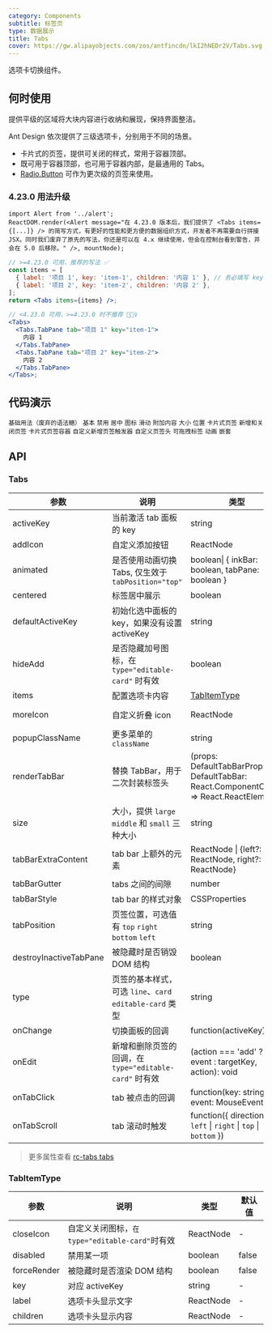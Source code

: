 ```yaml
---
category: Components
subtitle: 标签页
type: 数据展示
title: Tabs
cover: https://gw.alipayobjects.com/zos/antfincdn/lkI2hNEDr2V/Tabs.svg
---
```


选项卡切换组件。

## 何时使用

提供平级的区域将大块内容进行收纳和展现，保持界面整洁。

Ant Design 依次提供了三级选项卡，分别用于不同的场景。

- 卡片式的页签，提供可关闭的样式，常用于容器顶部。
- 既可用于容器顶部，也可用于容器内部，是最通用的 Tabs。
- [Radio.Button](/components/radio/#components-radio-demo-radiobutton) 可作为更次级的页签来使用。

### 4.23.0 用法升级

```__react
import Alert from '../alert';
ReactDOM.render(<Alert message="在 4.23.0 版本后，我们提供了 <Tabs items={[...]} /> 的简写方式，有更好的性能和更方便的数据组织方式，开发者不再需要自行拼接 JSX。同时我们废弃了原先的写法，你还是可以在 4.x 继续使用，但会在控制台看到警告，并会在 5.0 后移除。" />, mountNode);
```

```jsx
// >=4.23.0 可用，推荐的写法 ✅
const items = [
  { label: '项目 1', key: 'item-1', children: '内容 1' }, // 务必填写 key
  { label: '项目 2', key: 'item-2', children: '内容 2' },
];
return <Tabs items={items} />;

// <4.23.0 可用，>=4.23.0 时不推荐 🙅🏻‍♀️
<Tabs>
  <Tabs.TabPane tab="项目 1" key="item-1">
    内容 1
  </Tabs.TabPane>
  <Tabs.TabPane tab="项目 2" key="item-2">
    内容 2
  </Tabs.TabPane>
</Tabs>;
```

## 代码演示

<code src="./demo/deprecated.tsx">基础用法（废弃的语法糖）</code>
<code src="./demo/basic.tsx">基本</code>
<code src="./demo/disabled.tsx">禁用</code>
<code src="./demo/centered.tsx">居中</code>
<code src="./demo/icon.tsx">图标</code>
<code src="./demo/slide.tsx">滑动</code>
<code src="./demo/extra.tsx">附加内容</code>
<code src="./demo/size.tsx">大小</code>
<code src="./demo/position.tsx">位置</code>
<code src="./demo/card.tsx">卡片式页签</code>
<code src="./demo/editable-card.tsx">新增和关闭页签</code>
<code src="./demo/card-top.tsx">卡片式页签容器</code>
<code src="./demo/custom-add-trigger.tsx">自定义新增页签触发器</code>
<code src="./demo/custom-tab-bar.tsx">自定义页签头</code>
<code src="./demo/custom-tab-bar-node.tsx">可拖拽标签</code>
<code src="./demo/animated.tsx">动画</code>
<code src="./demo/nest.tsx">嵌套</code>

## API

### Tabs

| 参数                   | 说明                                                     | 类型                                                                                   | 默认值                           | 版本          |
| ---------------------- | -------------------------------------------------------- | -------------------------------------------------------------------------------------- | -------------------------------- | ------------- |
| activeKey              | 当前激活 tab 面板的 key                                  | string                                                                                 | -                                |               |
| addIcon                | 自定义添加按钮                                           | ReactNode                                                                              | -                                | 4.4.0         |
| animated               | 是否使用动画切换 Tabs, 仅生效于 `tabPosition="top"`      | boolean\| { inkBar: boolean, tabPane: boolean }                                        | { inkBar: true, tabPane: false } |               |
| centered               | 标签居中展示                                             | boolean                                                                                | false                            | 4.4.0         |
| defaultActiveKey       | 初始化选中面板的 key，如果没有设置 activeKey             | string                                                                                 | `第一个面板`                     |               |
| hideAdd                | 是否隐藏加号图标，在 `type="editable-card"` 时有效       | boolean                                                                                | false                            |               |
| items                  | 配置选项卡内容                                           | [TabItemType](#TabItemType)                                                            | []                               | 4.23.0        |
| moreIcon               | 自定义折叠 icon                                          | ReactNode                                                                              | &lt;EllipsisOutlined />          | 4.14.0        |
| popupClassName         | 更多菜单的 `className`                                   | string                                                                                 | -                                | 4.21.0        |
| renderTabBar           | 替换 TabBar，用于二次封装标签头                          | (props: DefaultTabBarProps, DefaultTabBar: React.ComponentClass) => React.ReactElement | -                                |               |
| size                   | 大小，提供 `large` `middle` 和 `small` 三种大小          | string                                                                                 | `middle`                         |               |
| tabBarExtraContent     | tab bar 上额外的元素                                     | ReactNode \| {left?: ReactNode, right?: ReactNode}                                     | -                                | object: 4.6.0 |
| tabBarGutter           | tabs 之间的间隙                                          | number                                                                                 | -                                |               |
| tabBarStyle            | tab bar 的样式对象                                       | CSSProperties                                                                          | -                                |               |
| tabPosition            | 页签位置，可选值有 `top` `right` `bottom` `left`         | string                                                                                 | `top`                            |               |
| destroyInactiveTabPane | 被隐藏时是否销毁 DOM 结构                                | boolean                                                                                | false                            |               |
| type                   | 页签的基本样式，可选 `line`、`card` `editable-card` 类型 | string                                                                                 | `line`                           |               |
| onChange               | 切换面板的回调                                           | function(activeKey) {}                                                                 | -                                |               |
| onEdit                 | 新增和删除页签的回调，在 `type="editable-card"` 时有效   | (action === 'add' ? event : targetKey, action): void                                   | -                                |               |
| onTabClick             | tab 被点击的回调                                         | function(key: string, event: MouseEvent)                                               | -                                |               |
| onTabScroll            | tab 滚动时触发                                           | function({ direction: `left` \| `right` \| `top` \| `bottom` })                        | -                                | 4.3.0         |

> 更多属性查看 [rc-tabs tabs](https://github.com/react-component/tabs#tabs)

### TabItemType

| 参数        | 说明                                            | 类型      | 默认值 |
| ----------- | ----------------------------------------------- | --------- | ------ |
| closeIcon   | 自定义关闭图标，`在 type="editable-card"`时有效 | ReactNode | -      |
| disabled    | 禁用某一项                                      | boolean   | false  |
| forceRender | 被隐藏时是否渲染 DOM 结构                       | boolean   | false  |
| key         | 对应 activeKey                                  | string    | -      |
| label       | 选项卡头显示文字                                | ReactNode | -      |
| children    | 选项卡头显示内容                                | ReactNode | -      |
